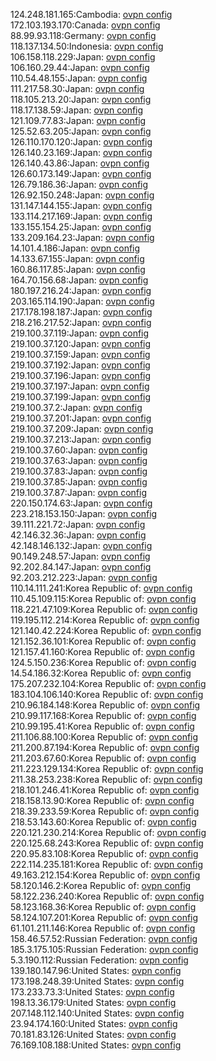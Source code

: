 124.248.181.165:Cambodia: [ovpn config](vpn/124_248_181_165.ovpn)  
172.103.193.170:Canada: [ovpn config](vpn/172_103_193_170.ovpn)  
88.99.93.118:Germany: [ovpn config](vpn/88_99_93_118.ovpn)  
118.137.134.50:Indonesia: [ovpn config](vpn/118_137_134_50.ovpn)  
106.158.118.229:Japan: [ovpn config](vpn/106_158_118_229.ovpn)  
106.160.29.44:Japan: [ovpn config](vpn/106_160_29_44.ovpn)  
110.54.48.155:Japan: [ovpn config](vpn/110_54_48_155.ovpn)  
111.217.58.30:Japan: [ovpn config](vpn/111_217_58_30.ovpn)  
118.105.213.20:Japan: [ovpn config](vpn/118_105_213_20.ovpn)  
118.17.138.59:Japan: [ovpn config](vpn/118_17_138_59.ovpn)  
121.109.77.83:Japan: [ovpn config](vpn/121_109_77_83.ovpn)  
125.52.63.205:Japan: [ovpn config](vpn/125_52_63_205.ovpn)  
126.110.170.120:Japan: [ovpn config](vpn/126_110_170_120.ovpn)  
126.140.23.169:Japan: [ovpn config](vpn/126_140_23_169.ovpn)  
126.140.43.86:Japan: [ovpn config](vpn/126_140_43_86.ovpn)  
126.60.173.149:Japan: [ovpn config](vpn/126_60_173_149.ovpn)  
126.79.186.36:Japan: [ovpn config](vpn/126_79_186_36.ovpn)  
126.92.150.248:Japan: [ovpn config](vpn/126_92_150_248.ovpn)  
131.147.144.155:Japan: [ovpn config](vpn/131_147_144_155.ovpn)  
133.114.217.169:Japan: [ovpn config](vpn/133_114_217_169.ovpn)  
133.155.154.25:Japan: [ovpn config](vpn/133_155_154_25.ovpn)  
133.209.164.23:Japan: [ovpn config](vpn/133_209_164_23.ovpn)  
14.101.4.186:Japan: [ovpn config](vpn/14_101_4_186.ovpn)  
14.133.67.155:Japan: [ovpn config](vpn/14_133_67_155.ovpn)  
160.86.117.85:Japan: [ovpn config](vpn/160_86_117_85.ovpn)  
164.70.156.68:Japan: [ovpn config](vpn/164_70_156_68.ovpn)  
180.197.216.24:Japan: [ovpn config](vpn/180_197_216_24.ovpn)  
203.165.114.190:Japan: [ovpn config](vpn/203_165_114_190.ovpn)  
217.178.198.187:Japan: [ovpn config](vpn/217_178_198_187.ovpn)  
218.216.217.52:Japan: [ovpn config](vpn/218_216_217_52.ovpn)  
219.100.37.119:Japan: [ovpn config](vpn/219_100_37_119.ovpn)  
219.100.37.120:Japan: [ovpn config](vpn/219_100_37_120.ovpn)  
219.100.37.159:Japan: [ovpn config](vpn/219_100_37_159.ovpn)  
219.100.37.192:Japan: [ovpn config](vpn/219_100_37_192.ovpn)  
219.100.37.196:Japan: [ovpn config](vpn/219_100_37_196.ovpn)  
219.100.37.197:Japan: [ovpn config](vpn/219_100_37_197.ovpn)  
219.100.37.199:Japan: [ovpn config](vpn/219_100_37_199.ovpn)  
219.100.37.2:Japan: [ovpn config](vpn/219_100_37_2.ovpn)  
219.100.37.201:Japan: [ovpn config](vpn/219_100_37_201.ovpn)  
219.100.37.209:Japan: [ovpn config](vpn/219_100_37_209.ovpn)  
219.100.37.213:Japan: [ovpn config](vpn/219_100_37_213.ovpn)  
219.100.37.60:Japan: [ovpn config](vpn/219_100_37_60.ovpn)  
219.100.37.63:Japan: [ovpn config](vpn/219_100_37_63.ovpn)  
219.100.37.83:Japan: [ovpn config](vpn/219_100_37_83.ovpn)  
219.100.37.85:Japan: [ovpn config](vpn/219_100_37_85.ovpn)  
219.100.37.87:Japan: [ovpn config](vpn/219_100_37_87.ovpn)  
220.150.174.63:Japan: [ovpn config](vpn/220_150_174_63.ovpn)  
223.218.153.150:Japan: [ovpn config](vpn/223_218_153_150.ovpn)  
39.111.221.72:Japan: [ovpn config](vpn/39_111_221_72.ovpn)  
42.146.32.36:Japan: [ovpn config](vpn/42_146_32_36.ovpn)  
42.148.146.132:Japan: [ovpn config](vpn/42_148_146_132.ovpn)  
90.149.248.57:Japan: [ovpn config](vpn/90_149_248_57.ovpn)  
92.202.84.147:Japan: [ovpn config](vpn/92_202_84_147.ovpn)  
92.203.212.223:Japan: [ovpn config](vpn/92_203_212_223.ovpn)  
110.14.111.241:Korea Republic of: [ovpn config](vpn/110_14_111_241.ovpn)  
110.45.109.115:Korea Republic of: [ovpn config](vpn/110_45_109_115.ovpn)  
118.221.47.109:Korea Republic of: [ovpn config](vpn/118_221_47_109.ovpn)  
119.195.112.214:Korea Republic of: [ovpn config](vpn/119_195_112_214.ovpn)  
121.140.42.224:Korea Republic of: [ovpn config](vpn/121_140_42_224.ovpn)  
121.152.36.101:Korea Republic of: [ovpn config](vpn/121_152_36_101.ovpn)  
121.157.41.160:Korea Republic of: [ovpn config](vpn/121_157_41_160.ovpn)  
124.5.150.236:Korea Republic of: [ovpn config](vpn/124_5_150_236.ovpn)  
14.54.186.32:Korea Republic of: [ovpn config](vpn/14_54_186_32.ovpn)  
175.207.232.104:Korea Republic of: [ovpn config](vpn/175_207_232_104.ovpn)  
183.104.106.140:Korea Republic of: [ovpn config](vpn/183_104_106_140.ovpn)  
210.96.184.148:Korea Republic of: [ovpn config](vpn/210_96_184_148.ovpn)  
210.99.117.168:Korea Republic of: [ovpn config](vpn/210_99_117_168.ovpn)  
210.99.195.41:Korea Republic of: [ovpn config](vpn/210_99_195_41.ovpn)  
211.106.88.100:Korea Republic of: [ovpn config](vpn/211_106_88_100.ovpn)  
211.200.87.194:Korea Republic of: [ovpn config](vpn/211_200_87_194.ovpn)  
211.203.67.60:Korea Republic of: [ovpn config](vpn/211_203_67_60.ovpn)  
211.223.129.134:Korea Republic of: [ovpn config](vpn/211_223_129_134.ovpn)  
211.38.253.238:Korea Republic of: [ovpn config](vpn/211_38_253_238.ovpn)  
218.101.246.41:Korea Republic of: [ovpn config](vpn/218_101_246_41.ovpn)  
218.158.13.90:Korea Republic of: [ovpn config](vpn/218_158_13_90.ovpn)  
218.39.233.59:Korea Republic of: [ovpn config](vpn/218_39_233_59.ovpn)  
218.53.143.60:Korea Republic of: [ovpn config](vpn/218_53_143_60.ovpn)  
220.121.230.214:Korea Republic of: [ovpn config](vpn/220_121_230_214.ovpn)  
220.125.68.243:Korea Republic of: [ovpn config](vpn/220_125_68_243.ovpn)  
220.95.83.108:Korea Republic of: [ovpn config](vpn/220_95_83_108.ovpn)  
222.114.235.181:Korea Republic of: [ovpn config](vpn/222_114_235_181.ovpn)  
49.163.212.154:Korea Republic of: [ovpn config](vpn/49_163_212_154.ovpn)  
58.120.146.2:Korea Republic of: [ovpn config](vpn/58_120_146_2.ovpn)  
58.122.236.240:Korea Republic of: [ovpn config](vpn/58_122_236_240.ovpn)  
58.123.168.36:Korea Republic of: [ovpn config](vpn/58_123_168_36.ovpn)  
58.124.107.201:Korea Republic of: [ovpn config](vpn/58_124_107_201.ovpn)  
61.101.211.146:Korea Republic of: [ovpn config](vpn/61_101_211_146.ovpn)  
158.46.57.52:Russian Federation: [ovpn config](vpn/158_46_57_52.ovpn)  
185.3.175.105:Russian Federation: [ovpn config](vpn/185_3_175_105.ovpn)  
5.3.190.112:Russian Federation: [ovpn config](vpn/5_3_190_112.ovpn)  
139.180.147.96:United States: [ovpn config](vpn/139_180_147_96.ovpn)  
173.198.248.39:United States: [ovpn config](vpn/173_198_248_39.ovpn)  
173.233.73.3:United States: [ovpn config](vpn/173_233_73_3.ovpn)  
198.13.36.179:United States: [ovpn config](vpn/198_13_36_179.ovpn)  
207.148.112.140:United States: [ovpn config](vpn/207_148_112_140.ovpn)  
23.94.174.160:United States: [ovpn config](vpn/23_94_174_160.ovpn)  
70.181.83.126:United States: [ovpn config](vpn/70_181_83_126.ovpn)  
76.169.108.188:United States: [ovpn config](vpn/76_169_108_188.ovpn)  
